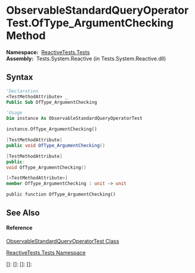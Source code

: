 # ObservableStandardQueryOperatorTest.OfType\_ArgumentChecking Method

**Namespace:**  [ReactiveTests.Tests](ReactiveTests.Tests\ReactiveTests.Tests.md)  
**Assembly:**  Tests.System.Reactive (in Tests.System.Reactive.dll)

## Syntax

```vb
'Declaration
<TestMethodAttribute> _
Public Sub OfType_ArgumentChecking
```

```vb
'Usage
Dim instance As ObservableStandardQueryOperatorTest

instance.OfType_ArgumentChecking()
```

```csharp
[TestMethodAttribute]
public void OfType_ArgumentChecking()
```

```c++
[TestMethodAttribute]
public:
void OfType_ArgumentChecking()
```

```fsharp
[<TestMethodAttribute>]
member OfType_ArgumentChecking : unit -> unit 
```

```jscript
public function OfType_ArgumentChecking()
```

## See Also

#### Reference

[ObservableStandardQueryOperatorTest Class](ObservableStandardQueryOperatorTest\ObservableStandardQueryOperatorTest.md)

[ReactiveTests.Tests Namespace](ReactiveTests.Tests\ReactiveTests.Tests.md)

[]: 
[]: 
[]: 
[]: 